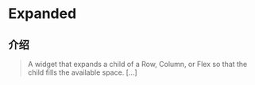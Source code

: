 # Expanded

## 介绍

> A widget that expands a child of a Row, Column, or Flex so that the child fills the available space. [...]
